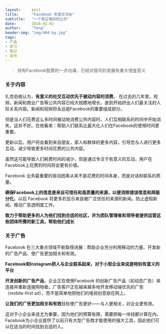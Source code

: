 ```yaml
---
layout:     post
title:      "Facebook 年度交流会"
subtitle:   "一个真正强劲的公司"
date:       2018-02-02
author:     "Teng"
header-img: "img/404-bg.jpg"
tags:
- 产品
- 学习
- 笔记
- 读书
---
```


> 持有Facebook股票的一点功课，已经对我司的发展有重大借鉴意义

### 关于内容

扎克伯格认为，**有意义的社交互动优先于被动内容的消费**。
在过去的几年里，视频，新闻和商业广告等公共内容已经大规模地增长，直到开始挤出人们最关注的人际关系内容。新闻和视频将永远是Facebook的重要组成部分。

但是当人们花费这么多时间被动地消费公共内容时，人们互相联系的时间中开始消失，这并不好。在他看来：帮助人们联系比最大化人们在Facebook的使用时间更重要。

更新以后，用户将会看到来自朋友，家人和群体的更多内容，引导您与人进行更多互动，减少导致更多时间花费的公共内容。

虽然这可能导致人们耗费时间的减少，但是通过专注于有意义的互动，用户在Facebook上花费的时间将会更有价值。

Facebook 业务最重要的驱动因素从来不是花费的时间本身，而是对话和联系的质量。

**确保Facebook上的信息是来自可信任和高质量的来源，以便消除错误信息和两极分化**。以后 Facebook 将更多的显示来自被广泛信任的来源的新闻。防止虚假新闻。推动广告透明度工作。

**致力于帮助更多的人为他们找到合适的社区，并为团队管理者和领导者提供运营这些团体所需的新工具，帮助他们成长**

### 关于广告

Facebook 在三大重点领域不断取得进展：帮助企业充分利用移动的力量、开发新的广告产品、使广告更加相关和有效。

**Facebook和Instagram把人与企业联系起来，对于小型企业来说是特别有意义的平台**

**开发创新的广告产品**，企业正在使用Facebook 的创新广告产品（如动态广告）来连接并重新连接购物者。广告客户正在越来越多地开发移动端优先的广告（mobile-first ad），而不是简单地把他们的电视创意放在网上。

**让我们的广告更加相关和有效**目标使广告更好——与人更相关，对企业更有效。

这对于小企业来说尤为重要，因为他们的预算有限，需要把每一块钱都计算在内。 Facebook为小企业提供了以前只有大型广告商才能使用的强大工具，因此他们可以在适当的时间找到合适的人。













